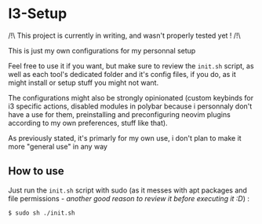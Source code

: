 # I3-Setup

/!\ This project is currently in writing, and wasn't properly tested yet ! /!\

This is just my own configurations for my personnal setup

Feel free to use it if you want, but make sure to review the `init.sh` script, as well as each tool's dedicated folder and it's config files, if you do, as it might install or setup stuff you might not want.

The configurations might also be strongly opinionated (custom keybinds for i3 specific actions, disabled modules in polybar because i personnaly don't have a use for them, preinstalling and preconfiguring neovim plugins according to my own preferences, stuff like that). 

As previously stated, it's primarly for my own use, i don't plan to make it more "general use" in any way

## How to use

Just run the `init.sh` script with sudo (as it messes with apt packages and file permissions *- another good reason to review it before executing it :D*) :

```sh
$ sudo sh ./init.sh
```

